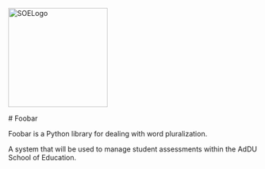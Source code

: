 <p align="left"><a target="_blank" rel="noopener noreferrer"><img width="200" src="https://i.ibb.co/mHw4WqW/download.png" alt="SOELogo"></a></p>
# Foobar

Foobar is a Python library for dealing with word pluralization.



A system that will be used to manage student assessments within the AdDU School of Education.
